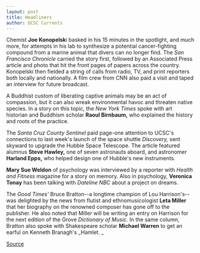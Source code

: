 ```yaml
---
layout: post
title: Headliners
author: UCSC Currents
---
```


Chemist **Joe Konopelsk**i basked in his 15 minutes in the spotlight, and much more, for attempts in his lab to synthesize a potential cancer-fighting compound from a marine animal that divers can no longer find. The _San Francisco Chronicle_ carried the story first, followed by an Associated Press article and photo that hit the front pages of papers across the country. Konopelski then fielded a string of calls from radio, TV, and print reporters both locally and nationally. A film crew from CNN also paid a visit and taped an interview for future broadcast.

A Buddhist custom of liberating captive animals may be an act of compassion, but it can also wreak environmental havoc and threaten native species. In a story on this topic, the _New York Times_ spoke with art historian and Buddhism scholar **Raoul Birnbaum,** who explained the history and roots of the practice.

The _Santa Cruz County Sentinel_ paid page-one attention to UCSC's connections to last week's launch of the space shuttle _Discovery,_ sent skyward to upgrade the Hubble Space Telescope. The article featured alumnus **Steve Hawley,** one of seven astronauts aboard, and astronomer **Harland Epps,** who helped design one of Hubble's new instruments.

**Mary Sue Weldon** of psychology was interviewed by a reporter with _Health and Fitness_ magazine for a story on memory. Also in psychology, **Veronica Tonay** has been talking with _Dateline NBC_ about a project on dreams.

The _Good Times'_ Bruce Bratton--a longtime champion of Lou Harrison's--was delighted by the news from flutist and ethnomusicologist **Leta Miller** that her biography on the renowned composer has gone off to the publisher. He also noted that Miller will be writing an entry on Harrison for the next edition of the Grove _Dictionary of Music._ In the same column, Bratton also spoke with Shakespeare scholar **Michael Warren** to get an earful on Kenneth Branagh's _Hamlet. _

[Source](http://www1.ucsc.edu/oncampus/currents/97-02-17/headliners.htm "Permalink to Headliners: 02-17-97")

